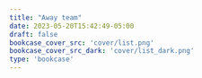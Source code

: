 ```yaml
---
title: "Away team"
date: 2023-05-20T15:42:49-05:00
draft: false
bookcase_cover_src: 'cover/list.png'
bookcase_cover_src_dark: 'cover/list_dark.png'
type: 'bookcase'
---
```


